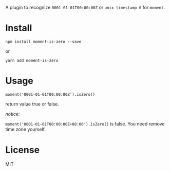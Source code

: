 A plugin to recognize `0001-01-01T00:00:00Z` or `unix timestamp 0` for `moment`.

# Install

`npm install moment-is-zero --save`

or

`yarn add moment-is-zero`

# Usage

`moment('0001-01-01T00:00:00Z').isZero()`

return value true or false.

*notice:*

`moment('0001-01-01T00:00:00Z+08:00').isZero()` is false. You need remove time zone yourself.

# License

MIT

